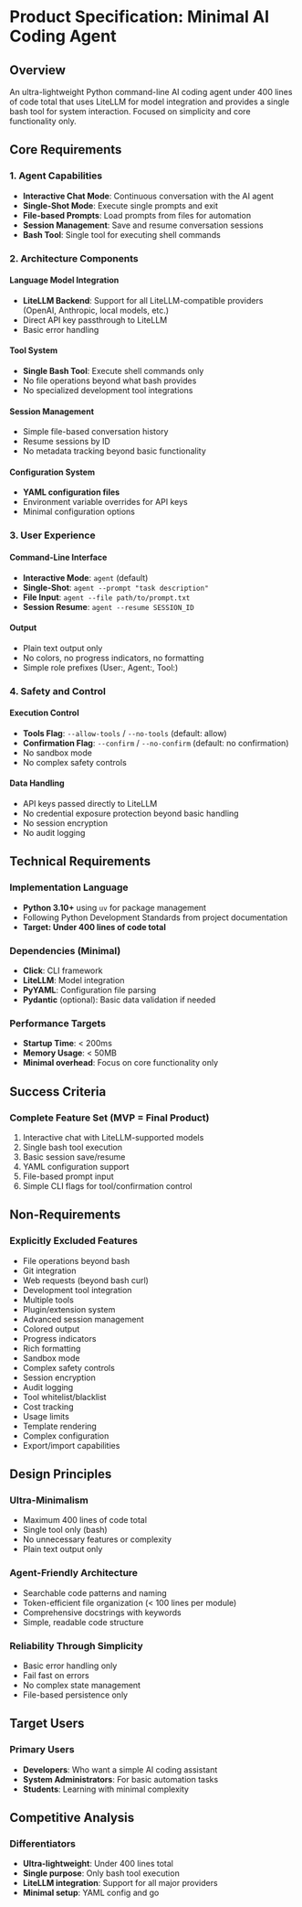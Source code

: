 # Product Specification: Minimal AI Coding Agent

## Overview

An ultra-lightweight Python command-line AI coding agent under 400 lines of code total that uses LiteLLM for model integration and provides a single bash tool for system interaction. Focused on simplicity and core functionality only.

## Core Requirements

### 1. Agent Capabilities
- **Interactive Chat Mode**: Continuous conversation with the AI agent
- **Single-Shot Mode**: Execute single prompts and exit
- **File-based Prompts**: Load prompts from files for automation
- **Session Management**: Save and resume conversation sessions
- **Bash Tool**: Single tool for executing shell commands

### 2. Architecture Components

#### Language Model Integration
- **LiteLLM Backend**: Support for all LiteLLM-compatible providers (OpenAI, Anthropic, local models, etc.)
- Direct API key passthrough to LiteLLM
- Basic error handling

#### Tool System
- **Single Bash Tool**: Execute shell commands only
- No file operations beyond what bash provides
- No specialized development tool integrations

#### Session Management
- Simple file-based conversation history
- Resume sessions by ID
- No metadata tracking beyond basic functionality

#### Configuration System
- **YAML configuration files**
- Environment variable overrides for API keys
- Minimal configuration options

### 3. User Experience

#### Command-Line Interface
- **Interactive Mode**: `agent` (default)
- **Single-Shot**: `agent --prompt "task description"`
- **File Input**: `agent --file path/to/prompt.txt`
- **Session Resume**: `agent --resume SESSION_ID`

#### Output
- Plain text output only
- No colors, no progress indicators, no formatting
- Simple role prefixes (User:, Agent:, Tool:)

### 4. Safety and Control

#### Execution Control
- **Tools Flag**: `--allow-tools` / `--no-tools` (default: allow)
- **Confirmation Flag**: `--confirm` / `--no-confirm` (default: no confirmation)
- No sandbox mode
- No complex safety controls

#### Data Handling
- API keys passed directly to LiteLLM
- No credential exposure protection beyond basic handling
- No session encryption
- No audit logging

## Technical Requirements

### Implementation Language
- **Python 3.10+** using `uv` for package management
- Following Python Development Standards from project documentation
- **Target: Under 400 lines of code total**

### Dependencies (Minimal)
- **Click**: CLI framework
- **LiteLLM**: Model integration
- **PyYAML**: Configuration file parsing
- **Pydantic** (optional): Basic data validation if needed

### Performance Targets
- **Startup Time**: < 200ms
- **Memory Usage**: < 50MB
- **Minimal overhead**: Focus on core functionality only

## Success Criteria

### Complete Feature Set (MVP = Final Product)
1. Interactive chat with LiteLLM-supported models
2. Single bash tool execution
3. Basic session save/resume
4. YAML configuration support
5. File-based prompt input
6. Simple CLI flags for tool/confirmation control

## Non-Requirements

### Explicitly Excluded Features
- File operations beyond bash
- Git integration
- Web requests (beyond bash curl)
- Development tool integration
- Multiple tools
- Plugin/extension system
- Advanced session management
- Colored output
- Progress indicators
- Rich formatting
- Sandbox mode
- Complex safety controls
- Session encryption
- Audit logging
- Tool whitelist/blacklist
- Cost tracking
- Usage limits
- Template rendering
- Complex configuration
- Export/import capabilities

## Design Principles

### Ultra-Minimalism
- Maximum 400 lines of code total
- Single tool only (bash)
- No unnecessary features or complexity
- Plain text output only

### Agent-Friendly Architecture
- Searchable code patterns and naming
- Token-efficient file organization (< 100 lines per module)
- Comprehensive docstrings with keywords
- Simple, readable code structure

### Reliability Through Simplicity
- Basic error handling only
- Fail fast on errors
- No complex state management
- File-based persistence only

## Target Users

### Primary Users
- **Developers**: Who want a simple AI coding assistant
- **System Administrators**: For basic automation tasks
- **Students**: Learning with minimal complexity

## Competitive Analysis

### Differentiators
- **Ultra-lightweight**: Under 400 lines total
- **Single purpose**: Only bash tool execution
- **LiteLLM integration**: Support for all major providers
- **Minimal setup**: YAML config and go